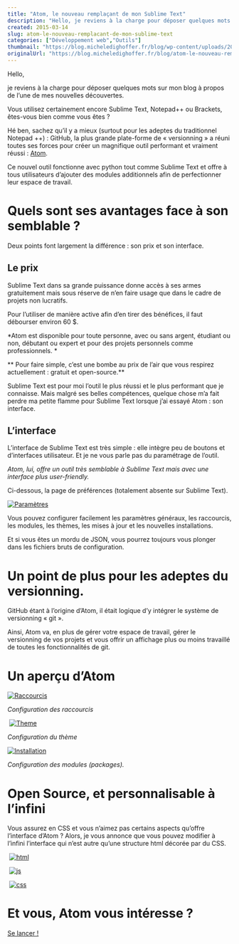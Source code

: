 ```yaml
---
title: "Atom, le nouveau remplaçant de mon Sublime Text"
description: "Hello, je reviens à la charge pour déposer quelques mots sur mon blog à propos de l’une de mes nouvelles découvertes. Vous utilisez certainement encore Sublime ..."
created: 2015-03-14
slug: atom-le-nouveau-remplacant-de-mon-sublime-text
categories: ["Développement web","Outils"]
thumbnail: "https://blog.micheledighoffer.fr/blog/wp-content/uploads/2015/03/tb_atom-800x288.png"
originalUrl: "https://blog.micheledighoffer.fr/blog/atom-le-nouveau-remplacant-de-mon-sublime-text/"
---
```


Hello,

je reviens à la charge pour déposer quelques mots sur mon blog à propos de l’une de mes nouvelles découvertes.

Vous utilisez certainement encore Sublime Text, Notepad++ ou Brackets, êtes-vous bien comme vous êtes ?

Hé ben, sachez qu’il y a mieux (surtout pour les adeptes du traditionnel Notepad ++) : GitHub, la plus grande plate-forme de « versionning » a réuni toutes ses forces pour créer un magnifique outil performant et vraiment réussi : [Atom](https://atom.io/).

Ce nouvel outil fonctionne avec python tout comme Sublime Text et offre à tous utilisateurs d’ajouter des modules additionnels afin de perfectionner leur espace de travail.

# Quels sont ses avantages face à son semblable ?

Deux points font largement la différence : son prix et son interface.

## Le prix

Sublime Text dans sa grande puissance donne accès à ses armes gratuitement mais sous réserve de n’en faire usage que dans le cadre de projets non lucratifs.

Pour l’utiliser de manière active afin d’en tirer des bénéfices, il faut débourser environ 60 $.

*Atom est disponible pour toute personne, avec ou sans argent, étudiant ou non, débutant ou expert et pour des projets personnels comme professionnels. *

** Pour faire simple, c’est une bombe au prix de l’air que vous respirez actuellement : gratuit et open-source.**

Sublime Text est pour moi l’outil le plus réussi et le plus performant que je connaisse. Mais malgré ses belles compétences, quelque chose m’a fait perdre ma petite flamme pour Sublime Text lorsque j’ai essayé Atom : son interface.

## L’interface

L’interface de Sublime Text est très simple : elle intègre peu de boutons et d’interfaces utilisateur. Et je ne vous parle pas du paramétrage de l’outil.

*Atom, lui, offre un outil très semblable à Sublime Text mais avec une interface plus user-friendly.*

Ci-dessous, la page de préférences (totalement absente sur Sublime Text).

[![Paramètres](https://micheledighoffer.fr/blog/wp-content/uploads/2015/03/Capture-d’écran-2015-03-13-à-19.16.54-715x400.png)](https://micheledighoffer.fr/blog/wp-content/uploads/2015/03/Capture-d’écran-2015-03-13-à-19.16.54.png)

Vous pouvez configurer facilement les paramètres généraux, les raccourcis, les modules, les thèmes, les mises à jour et les nouvelles installations.

Et si vous êtes un mordu de JSON, vous pourrez toujours vous plonger dans les fichiers bruts de configuration.

# Un point de plus pour les adeptes du versionning.

GitHub étant à l’origine d’Atom, il était logique d’y intégrer le système de versionning « git ».

Ainsi, Atom va, en plus de gérer votre espace de travail, gérer le versionning de vos projets et vous offrir un affichage plus ou moins travaillé de toutes les fonctionnalités de git.

# Un aperçu d’Atom

[![Raccourcis](https://micheledighoffer.fr/blog/wp-content/uploads/2015/03/raccourcis-574x400.png)](https://micheledighoffer.fr/blog/wp-content/uploads/2015/03/raccourcis.png)

*Configuration des raccourcis*

 [![Theme](https://micheledighoffer.fr/blog/wp-content/uploads/2015/03/theme-600x400.png)](https://micheledighoffer.fr/blog/wp-content/uploads/2015/03/theme.png)

*Configuration du thème*

[![Installation](https://micheledighoffer.fr/blog/wp-content/uploads/2015/03/install-579x400.png)](https://micheledighoffer.fr/blog/wp-content/uploads/2015/03/install.png)

*Configuration des modules (packages).*

# Open Source, et personnalisable à l’infini

Vous assurez en CSS et vous n’aimez pas certains aspects qu’offre l’interface d’Atom ? Alors, je vous annonce que vous pouvez modifier à l’infini l’interface qui n’est autre qu’une structure html décorée par du CSS.

 [![html](https://micheledighoffer.fr/blog/wp-content/uploads/2015/03/html-714x400.png)](https://micheledighoffer.fr/blog/wp-content/uploads/2015/03/html.png)

 [![js](https://micheledighoffer.fr/blog/wp-content/uploads/2015/03/js-711x400.png)](https://micheledighoffer.fr/blog/wp-content/uploads/2015/03/js.png)

 [![css](https://micheledighoffer.fr/blog/wp-content/uploads/2015/03/css-712x400.png)](https://micheledighoffer.fr/blog/wp-content/uploads/2015/03/css.png)

# Et vous, Atom vous intéresse ?

[Se lancer !](https://atom.io/)